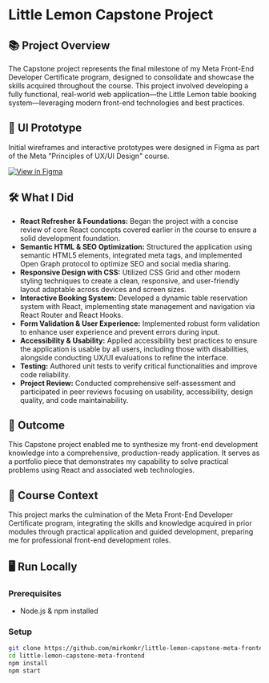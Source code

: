 # Little Lemon Capstone Project

## 📚 Project Overview

The Capstone project represents the final milestone of my Meta Front-End Developer Certificate program, designed to consolidate and showcase the skills acquired throughout the course. This project involved developing a fully functional, real-world web application—the Little Lemon table booking system—leveraging modern front-end technologies and best practices.

## 🎨 UI Prototype

Initial wireframes and interactive prototypes were designed in Figma as part of the Meta "Principles of UX/UI Design" course. 

[![View in Figma](https://img.shields.io/badge/View%20in%20Figma-📐-blue?logo=figma)](https://www.figma.com/design/YOmJbScwFqpC5ns8DMpfmV/Little-Lemon-Coursera-Assignment---UX-UI-Portfolio-%E2%80%93-Meta-Certificate?node-id=14-2&p=f&t=RDjb9SwNXa0tiAo9-0)

## 🛠 What I Did

- **React Refresher & Foundations:** Began the project with a concise review of core React concepts covered earlier in the course to ensure a solid development foundation.  
- **Semantic HTML & SEO Optimization:** Structured the application using semantic HTML5 elements, integrated meta tags, and implemented Open Graph protocol to optimize SEO and social media sharing.  
- **Responsive Design with CSS:** Utilized CSS Grid and other modern styling techniques to create a clean, responsive, and user-friendly layout adaptable across devices and screen sizes.  
- **Interactive Booking System:** Developed a dynamic table reservation system with React, implementing state management and navigation via React Router and React Hooks.  
- **Form Validation & User Experience:** Implemented robust form validation to enhance user experience and prevent errors during input.  
- **Accessibility & Usability:** Applied accessibility best practices to ensure the application is usable by all users, including those with disabilities, alongside conducting UX/UI evaluations to refine the interface.  
- **Testing:** Authored unit tests to verify critical functionalities and improve code reliability.  
- **Project Review:** Conducted comprehensive self-assessment and participated in peer reviews focusing on usability, accessibility, design quality, and code maintainability.

## 🚀 Outcome

This Capstone project enabled me to synthesize my front-end development knowledge into a comprehensive, production-ready application. It serves as a portfolio piece that demonstrates my capability to solve practical problems using React and associated web technologies.

## 🧩 Course Context

This project marks the culmination of the Meta Front-End Developer Certificate program, integrating the skills and knowledge acquired in prior modules through practical application and guided development, preparing me for professional front-end development roles.

## 🖥️ Run Locally

### Prerequisites

- Node.js & npm installed

### Setup

```bash
git clone https://github.com/mirkomkr/little-lemon-capstone-meta-frontend.git
cd little-lemon-capstone-meta-frontend
npm install
npm start
